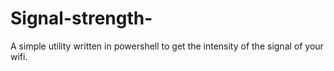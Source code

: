 # Signal-strength-
A simple utility written in powershell to get the intensity of the signal of your wifi.
